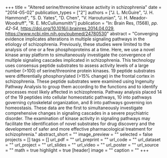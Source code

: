 +++
title = "Altered serine/threonine kinase activity in schizophrenia"
date = "2014-05-02"
publication_types = ["2"]
authors = ["J. L. McGuire", "J. H. Hammond", "S. D. Yates", "D. Chen", "V. Haroutunian", "J. H. Meador-Woodruff", "R. E. McCullumsmith"]
publication = "In: Brain Res, (1568), _pp. 42-54_, https://doi.org/10.1016/j.brainres.2014.04.029, https://www.ncbi.nlm.nih.gov/pubmed/24780530"
abstract = "Converging evidence implicates alterations in multiple signaling pathways in the etiology of schizophrenia. Previously, these studies were limited to the analysis of one or a few phosphoproteins at a time. Here, we use a novel kinase array platform to simultaneously investigate the convergence of multiple signaling cascades implicated in schizophrenia. This technology uses consensus peptide substrates to assess activity levels of a large number (>100) of serine/threonine protein kinases. 19 peptide substrates were differentially phosphorylated (>15% change) in the frontal cortex in schizophrenia. These peptide substrates were examined using Ingenuity Pathway Analysis to group them according to the functions and to identify processes most likely affected in schizophrenia. Pathway analysis placed 14 of the 19 peptides into cellular homeostatic pathways, 10 into pathways governing cytoskeletal organization, and 8 into pathways governing ion homeostasis. These data are the first to simultaneously investigate comprehensive changes in signaling cascades in a severe psychiatric disorder. The examination of kinase activity in signaling pathways may facilitate the identification of novel substrates for drug discovery and the development of safer and more effective pharmacological treatment for schizophrenia."
abstract_short = ""
image_preview = ""
selected = false
projects = []
tags = []
url_pdf = ""
url_preprint = ""
url_code = ""
url_dataset = ""
url_project = ""
url_slides = ""
url_video = ""
url_poster = ""
url_source = ""
math = true
highlight = true
[header]
image = ""
caption = ""
+++
